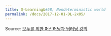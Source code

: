 ```yaml
---
title: Q-Learning&#58; Nondeterministic world
permalink: /docs/2017-12-01-DL-2x05/
---
```


Source: [모두를 위한 머신러닝과 딥러닝 강의](http://hunkim.github.io/ml/)
<script>
	embedPDF({url:'https://hunkim.github.io/ml/RL/rl05.pdf', height:'624px', id:0});
	embedPDF({url:'https://hunkim.github.io/ml/RL/rl-l05.pdf', height:'624px', id:1});
</script>